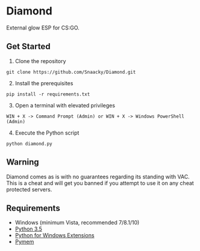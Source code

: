 # Diamond
External glow ESP for CS:GO.

## Get Started
1. Clone the repository
```
git clone https://github.com/Snaacky/Diamond.git
```

2. Install the prerequisites
```
pip install -r requirements.txt
```
3. Open a terminal with elevated privileges
```
WIN + X -> Command Prompt (Admin) or WIN + X -> Windows PowerShell (Admin)
```

4. Execute the Python script
```
python diamond.py
```

## Warning
Diamond comes as is with no guarantees regarding its standing with VAC. This is a cheat and will get you banned if you attempt to use it on any cheat protected servers.

## Requirements
* Windows (minimum Vista, recommended 7/8.1/10)
* [Python 3.5](https://www.python.org/downloads/)
* [Python for Windows Extensions](https://github.com/mhammond/pywin32)
* [Pymem](https://github.com/srounet/Pymem)

